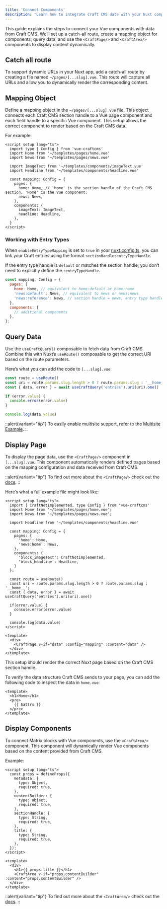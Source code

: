 ```yaml
---
title: 'Connect Components'
description: 'Learn how to integrate Craft CMS data with your Nuxt components'
---
```


This guide explains the steps to connect your Vue components with data from Craft CMS. We’ll set up a catch-all route, create a mapping object for components, query data, 
and use the `<CraftPage/>` and `<CraftArea/>` components to display content dynamically.

## Catch all route

To support dynamic URLs in your Nuxt app, add a catch-all route by creating a file named `~/pages/[...slug].vue`. 
This route will capture all URLs and allow you to dynamically render the corresponding content.

## Mapping Object

Define a mapping object in the `~/pages/[...slug].vue` file. This object connects each Craft CMS section handle to a Vue page component and each field handle to a specific 
Vue component. This setup allows the correct component to render based on the Craft CMS data.

For example:

```vue
<script setup lang="ts">
  import type { Config } from 'vue-craftcms'
  import Home from '~/templates/pages/home.vue'
  import News from '~/templates/pages/news.vue'

  import ImageText from '~/templates/components/imageText.vue'
  import Headline from '~/templates/components/headline.vue'

  const mapping: Config = {
    pages: {
      home: Home, // 'home' is the section handle of the Craft CMS section, 'Home' is the Vue component.
      news: News,
    },
    components: {
      imageText: ImageText,
      headline: Headline,
    },
  }
</script>
```

### Working with Entry Types

When `enableEntryTypeMapping` is set to `true` in your [nuxt.config.ts](), you can link your Craft entries using the format `sectionHandle:entryTypeHandle`. 

If the entry type handle is `default` or matches the section handle, you don’t need to explicitly define the `:entryTypeHandle`.

```js
const mapping: Config = {
  pages: {
    home: Home, // equivalent to home:default or home:home
    'news:default': News, // equivalent to news or news:news
    'news:reference': News, // section handle = news, entry type handle = reference
  },
  components: {
    // additional components
  },
};
```

## Query Data

Use the `useCraftQuery()` composable to fetch data from Craft CMS. Combine this with Nuxt’s `useRoute()` composable to get the correct URI based on the route parameters.

Here’s what you can add the code to `[...slug].vue`:
```ts
const route = useRoute()
const uri = route.params.slug.length > 0 ? route.params.slug : '__home__'
const { data, error } = await useCraftQuery('entries').uri(uri).one()

if (error.value) {
  console.error(error.value)
}

console.log(data.value)
```

::alert{variant="tip"}
To easily enable multisite support, refer to the [Multisite Example](/libraries/nuxt-craftcms/usage/examples#multisite-example).
::

## Display Page

To display the page data, use the `<CraftPage/>` component in `[...slug].vue`. This component automatically renders defined pages based on the mapping configuration and data received from Craft CMS.

::alert{variant="tip"}
  To find out more about the `<CraftPage/>` check out the [docs](/libraries/nuxt-craftcms/components/craft-page).
::

Here’s what a full example file might look like:

```vue
<script setup lang="ts">
  import { CraftNotImplemented, type Config } from 'vue-craftcms'
  import Home from '~/templates/pages/home.vue';
  import News from '~/templates/pages/news.vue';

  import Headline from '~/templates/components/headline.vue'

  const mapping: Config = {
    pages: {
      'home': Home,
      'news:home': News,
    },
    components: {
      'block_imageText': CraftNotImplemented,
      'block_headline': Headline,
    }
  };

  const route = useRoute()
  const uri = route.params.slug.length > 0 ? route.params.slug : '__home__';
  const { data, error } = await useCraftQuery('entries').uri(uri).one()

  if(error.value) {
    console.error(error.value)
  }

  console.log(data.value)
</script>

<template>
  <div>
    <CraftPage v-if="data" :config="mapping" :content="data" />
  </div>
</template>
```

This setup should render the correct Nuxt page based on the Craft CMS section handle.

To verify the data structure Craft CMS sends to your page, you can add the following code to inspect the data in `home.vue`:

```vue [templates/pages/home.vue]
<template>
  <h1>Home</h1>
  <pre>
    {{ $attrs }}
  </pre>
</template>
```

## Display Components

To connect Matrix blocks with Vue components, use the `<CraftArea/>` component. This component will dynamically render 
Vue components based on the content provided from Craft CMS.

Example:
```vue [templates/pages/home.vue]
<script setup lang="ts">
  const props = defineProps({
    metadata: {
      type: Object,
      required: true,
    },
    contentBuilder: {
      type: Object,
      required: true,
    },
    sectionHandle: {
      type: String,
      required: true,
    },
    title: {
      type: String,
      required: true,
    },
  });
</script>

<template>
  <div>
    <h1>{{ props.title }}</h1>
    <CraftArea v-if="props.contentBuilder" :content="props.contentBuilder" />
  </div>
</template>
```

::alert{variant="tip"}
  To find out more about the `<CraftArea/>` check out the [docs](/libraries/nuxt-craftcms/components/craft-area).
::
